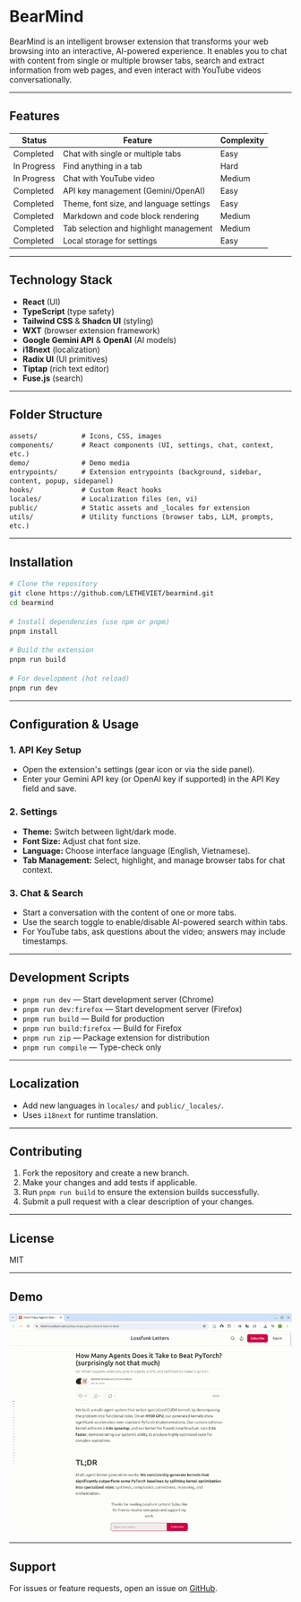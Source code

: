 # BearMind

BearMind is an intelligent browser extension that transforms your web browsing into an interactive, AI-powered experience. It enables you to chat with content from single or multiple browser tabs, search and extract information from web pages, and even interact with YouTube videos conversationally.

---

## Features

| Status      | Feature                                 | Complexity |
| ----------- | --------------------------------------- | ---------- |
| Completed   | Chat with single or multiple tabs       | Easy       |
| In Progress | Find anything in a tab                  | Hard       |
| In Progress | Chat with YouTube video                 | Medium     |
| Completed   | API key management (Gemini/OpenAI)      | Easy       |
| Completed   | Theme, font size, and language settings | Easy       |
| Completed   | Markdown and code block rendering       | Medium     |
| Completed   | Tab selection and highlight management  | Medium     |
| Completed   | Local storage for settings              | Easy       |

---

## Technology Stack

- **React** (UI)
- **TypeScript** (type safety)
- **Tailwind CSS** & **Shadcn UI** (styling)
- **WXT** (browser extension framework)
- **Google Gemini API** & **OpenAI** (AI models)
- **i18next** (localization)
- **Radix UI** (UI primitives)
- **Tiptap** (rich text editor)
- **Fuse.js** (search)

---

## Folder Structure

```
assets/           # Icons, CSS, images
components/       # React components (UI, settings, chat, context, etc.)
demo/             # Demo media
entrypoints/      # Extension entrypoints (background, sidebar, content, popup, sidepanel)
hooks/            # Custom React hooks
locales/          # Localization files (en, vi)
public/           # Static assets and _locales for extension
utils/            # Utility functions (browser tabs, LLM, prompts, etc.)
```

---

## Installation

```bash
# Clone the repository
git clone https://github.com/LETHEVIET/bearmind.git
cd bearmind

# Install dependencies (use npm or pnpm)
pnpm install

# Build the extension
pnpm run build

# For development (hot reload)
pnpm run dev
```

---

## Configuration & Usage

### 1. API Key Setup
- Open the extension's settings (gear icon or via the side panel).
- Enter your Gemini API key (or OpenAI key if supported) in the API Key field and save.

### 2. Settings
- **Theme:** Switch between light/dark mode.
- **Font Size:** Adjust chat font size.
- **Language:** Choose interface language (English, Vietnamese).
- **Tab Management:** Select, highlight, and manage browser tabs for chat context.

### 3. Chat & Search
- Start a conversation with the content of one or more tabs.
- Use the search toggle to enable/disable AI-powered search within tabs.
- For YouTube tabs, ask questions about the video; answers may include timestamps.

---

## Development Scripts

- `pnpm run dev` — Start development server (Chrome)
- `pnpm run dev:firefox` — Start development server (Firefox)
- `pnpm run build` — Build for production
- `pnpm run build:firefox` — Build for Firefox
- `pnpm run zip` — Package extension for distribution
- `pnpm run compile` — Type-check only

---

## Localization
- Add new languages in `locales/` and `public/_locales/`.
- Uses `i18next` for runtime translation.

---

## Contributing

1. Fork the repository and create a new branch.
2. Make your changes and add tests if applicable.
3. Run `pnpm run build` to ensure the extension builds successfully.
4. Submit a pull request with a clear description of your changes.

---

## License
MIT

---

## Demo

![BearMind Demo](demo/demo.gif)

---

## Support
For issues or feature requests, open an issue on [GitHub](https://github.com/LETHEVIET/bearmind/issues).
